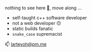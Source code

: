 nothing to see here 🙈, move along ...

- self-taught c++ software developer
- not a web developer 🙃
- static builds fanatic
- `snake_case` supremacist

📫 larteyoh@pm.me

